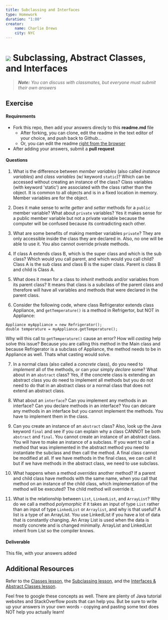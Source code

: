 ```yaml
---
title: Subclassing and Interfaces
type: Homework
duration: "1:00"
creator:
    name: Charlie Drews
    city: NYC
---
```


# ![](https://ga-dash.s3.amazonaws.com/production/assets/logo-9f88ae6c9c3871690e33280fcf557f33.png) Subclassing, Abstract Classes, and Interfaces

> ***Note:*** _You can discuss with classmates, but everyone must submit their own answers_

## Exercise

#### Requirements

- Fork this repo, then add your answers direcly to this **readme.md** file
  - After forking, you can clone, edit the readme in the text editor of your choice, and push back to Github...
  - Or, you can edit the readme [right from the browser](https://help.github.com/articles/editing-files-in-your-repository/)
- After adding your answers, submit a **pull request**

#### Questions

1. What is the difference between *member variables* (also called *instance variables*) and *class variables* (w/ keyword `static`)? Which can be accessed without creating an instance of the class? Class variables (with keyword 'static') are associated with the class rather than the object. It is common to all objects and is in a fixed location in memory. Member variables are for the object. 

2. Does it make sense to write  *getter* and *setter* methods for a `public` member variable? What about `private` variables? Yes it makes sense for a public member variable but not a private variable because the computer will be confused because its contradicting each other. 

3. What are some benefits of making member variables `private`? They are only accessible inside the class they are declared in. Also, no one will be able to use it. You also cannot override private methods. 

4. If class A extends class B, which is the super class and which is the sub class? Which would you call parent, and which would you call child? Class A is the sub class and class B is the super class. Parent is class B and child is Class A.

5. What does it mean for a class to *inherit* methods and/or variables from its parent class? It means that class is a subclass of the parent class and therefore will have all variables and methods that were declared in the parent class. 

6. Consider the following code, where class Refrigerator extends class Appliance, and `getTemperature()` is a method in Refrigertor, but NOT in Appliance:
  ```
  Appliance myAppliance = new Refrigerator();
  double temperature = myAppliance.getTemperature();
  ```
  Why will this call to `getTemperature()` cause an error? How will *casting* help solve this issue? Because you are calling this method in the Main class and because Refrigerator is a subclass of Appliance, the method needs to be in Appliance as well. Thats what casting would solve. 

7. In a normal class (also called a *concrete* class), do you need to *implement* all of the methods, or can your simply *declare* some? What about in an `abstract` class? Yes, if the concrete class is extending an abstract class you do need to implement all methods but you do not need to do that in an abstract class or a normal class that does not extend an abstract class. 

8. What about an `interface`? Can you implement any methods in an interface? Can you declare methods in an interface? You can delcare any methods in an interface but you cannot implement the methods. You have to implement them in the class. 

9. Can you create an instance of an `abstract` class? Also, look up the Java keyword `final` and see if you can explain why a class CANNOT be both `abstract` and `final`. You cannot create an instance of an abstract class. You will have to make an instance of a subclass. If you want to call a method that was implemented in the abstract method you need to instantiate the subclass and then call the method. A final class cannot be modified at all. If we have methods in the final class, we can call it but if we have methods in the abstract class, we need to use subclass. 

10. What happens when a method *overrides* another method? If a parent and child class have methods with the same name, when you call that method on an instance of the child class, which implementation of the method will be executed?  The child method will override it. 

11. What is the relationship between `List`, `LinkedList`, and `ArrayList`? Why do we call a method *polymorphic* if it takes an input of type `List` rather than an input of type `LinkedList` or `Arraylist`, and why is that useful? A list is a type of an ArrayList. You use LinkedList if you have a lot of data that is constantly changing. An Array List is used when the data is mostly concrete and is changed minimally. ArrayList and LinkedList inherit from List so the compiler knows. 

#### Deliverable

This file, with your answers added

## Additional Resources

Refer to the [Classes lesson](https://github.com/ga-adi-nyc/Course-Materials/tree/master/lessons/java-essentials/classes-lesson), the [Subclassing lesson](https://github.com/ga-adi-nyc/Course-Materials/tree/master/lessons/java-essentials/subclasses-lesson), and the [Interfaces & Abstract Classes lesson](https://github.com/ga-adi-nyc/Course-Materials/tree/master/lessons/java-essentials/interfaces-and-abstract-classes-lesson).

Feel free to google these concepts as well. There are plenty of Java tutorial websites and StackOverflow posts that can help you. But be sure to write up your answers in your own words - copying and pasting some text does NOT help you actually learn!
